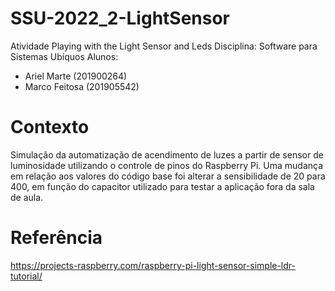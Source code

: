 # SSU-2022_2-LightSensor

Atividade Playing with the Light Sensor and Leds
Disciplina: Software para Sistemas Ubíquos
Alunos: 
- Ariel Marte (201900264)
- Marco Feitosa (201905542)

# Contexto
Simulação da automatização de acendimento de luzes a partir de sensor de luminosidade utilizando o controle de pinos do Raspberry Pi. 
Uma mudança em relação aos valores do código base foi alterar a sensibilidade de 20 para 400, em função do capacitor utilizado para testar a aplicação fora da sala de aula.

# Referência
https://projects-raspberry.com/raspberry-pi-light-sensor-simple-ldr-tutorial/
